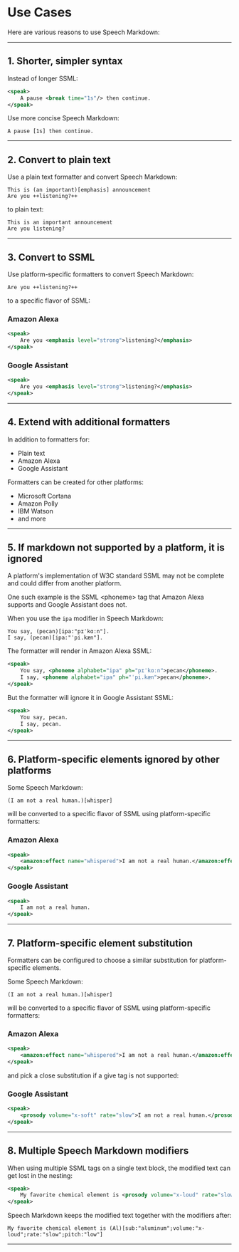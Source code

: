 # Use Cases

Here are various reasons to use Speech Markdown:

---

## 1. Shorter, simpler syntax
Instead of longer SSML:

```xml
<speak>
    A pause <break time="1s"/> then continue.
</speak>
```

Use more concise Speech Markdown:

```
A pause [1s] then continue.
```

---

## 2. Convert to plain text
Use a plain text formatter and convert Speech Markdown:

```
This is (an important)[emphasis] announcement
Are you ++listening?++
```

to plain text:

```
This is an important announcement
Are you listening?
```

---

## 3. Convert to SSML

Use platform-specific formatters to convert Speech Markdown:

```
Are you ++listening?++
```

to a specific flavor of SSML:

### Amazon Alexa

```xml
<speak>
    Are you <emphasis level="strong">listening?</emphasis>
</speak>
```

### Google Assistant

```xml
<speak>
    Are you <emphasis level="strong">listening?</emphasis>
</speak>

```

---

## 4. Extend with additional formatters
In addition to formatters for:
- Plain text
- Amazon Alexa
- Google Assistant

Formatters can be created for other platforms:
- Microsoft Cortana
- Amazon Polly
- IBM Watson
- and more

---

## 5. If markdown not supported by a platform, it is ignored
A platform's implementation of W3C standard SSML may not be complete and could differ from another platform.

One such example is the SSML &lt;phoneme&gt; tag that Amazon Alexa supports and Google Assistant does not.

When you use the `ipa` modifier in Speech Markdown:

```
You say, (pecan)[ipa:"pɪˈkɑːn"].
I say, (pecan)[ipa:"ˈpi.kæn"].
```

The formatter will render in Amazon Alexa SSML:
```xml
<speak>
    You say, <phoneme alphabet="ipa" ph="pɪˈkɑːn">pecan</phoneme>.
    I say, <phoneme alphabet="ipa" ph="ˈpi.kæn">pecan</phoneme>.
</speak>
```

But the formatter will ignore it in Google Assistant SSML:

```xml
<speak>
    You say, pecan.
    I say, pecan.
</speak>
```


---

## 6. Platform-specific elements ignored by other platforms
Some Speech Markdown:

```
(I am not a real human.)[whisper]
```

will be converted to a specific flavor of SSML using platform-specific formatters:

### Amazon Alexa

```xml
<speak>
    <amazon:effect name="whispered">I am not a real human.</amazon:effect>.
</speak>

```

### Google Assistant

```xml
<speak>
    I am not a real human.
</speak>

```

---

## 7. Platform-specific element substitution
Formatters can be configured to choose a similar substitution for platform-specific elements.

Some Speech Markdown:

```
(I am not a real human.)[whisper]
```

will be converted to a specific flavor of SSML using platform-specific formatters:

### Amazon Alexa

```xml
<speak>
    <amazon:effect name="whispered">I am not a real human.</amazon:effect>.
</speak>

```

and pick a close substitution if a give tag is not supported:
### Google Assistant

```xml
<speak>
    <prosody volume="x-soft" rate="slow">I am not a real human.</prosody>
</speak>

```
---

## 8. Multiple Speech Markdown modifiers
When using multiple SSML tags on a single text block, the modified text can get lost in the nesting:

```xml
<speak>
    My favorite chemical element is <prosody volume="x-loud" rate="slow" pitch="low"><sub alias="aluminum">Al</sub></prosody>.
</speak>
```

Speech Markdown keeps the modified text together with the modifiers after:

```
My favorite chemical element is (Al)[sub:"aluminum";volume:"x-loud";rate:"slow";pitch:"low"]
```
---


